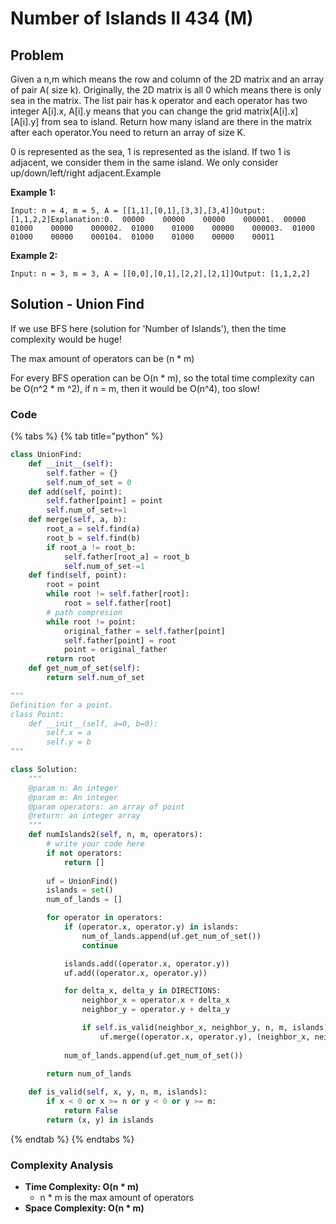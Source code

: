 # Number of Islands II 434 \(M\)

## Problem

Given a n,m which means the row and column of the 2D matrix and an array of pair A\( size k\). Originally, the 2D matrix is all 0 which means there is only sea in the matrix. The list pair has k operator and each operator has two integer A\[i\].x, A\[i\].y means that you can change the grid matrix\[A\[i\].x\]\[A\[i\].y\] from sea to island. Return how many island are there in the matrix after each operator.You need to return an array of size K.

0 is represented as the sea, 1 is represented as the island. If two 1 is adjacent, we consider them in the same island. We only consider up/down/left/right adjacent.Example

**Example 1:**

```text
Input: n = 4, m = 5, A = [[1,1],[0,1],[3,3],[3,4]]Output: [1,1,2,2]Explanation:0.  00000    00000    00000    000001.  00000    01000    00000    000002.  01000    01000    00000    000003.  01000    01000    00000    000104.  01000    01000    00000    00011
```

**Example 2:**

```text
Input: n = 3, m = 3, A = [[0,0],[0,1],[2,2],[2,1]]Output: [1,1,2,2]
```

## Solution - Union Find

If we use BFS here \(solution for 'Number of Islands'\), then the time complexity would be huge!

The max amount of operators can be \(n \* m\)

For every BFS operation can be O\(n \* m\), so the total time complexity can be O\(n^2 \* m ^2\), if n = m, then it would be O\(n^4\), too slow!

### Code

{% tabs %}
{% tab title="python" %}
```python
class UnionFind:
    def __init__(self):
        self.father = {}
        self.num_of_set = 0
    def add(self, point):
        self.father[point] = point
        self.num_of_set+=1
    def merge(self, a, b):
        root_a = self.find(a)
        root_b = self.find(b)
        if root_a != root_b:
            self.father[root_a] = root_b
            self.num_of_set-=1 
    def find(self, point):
        root = point
        while root != self.father[root]:
            root = self.father[root]
        # path compresion
        while root != point:
            original_father = self.father[point]
            self.father[point] = root
            point = original_father
        return root
    def get_num_of_set(self):
        return self.num_of_set

"""
Definition for a point.
class Point:
    def __init__(self, a=0, b=0):
        self.x = a
        self.y = b
"""

class Solution:
    """
    @param n: An integer
    @param m: An integer
    @param operators: an array of point
    @return: an integer array
    """
    def numIslands2(self, n, m, operators):
        # write your code here
        if not operators:
            return []
        
        uf = UnionFind()
        islands = set()
        num_of_lands = []

        for operator in operators:
            if (operator.x, operator.y) in islands:
                num_of_lands.append(uf.get_num_of_set())
                continue

            islands.add((operator.x, operator.y))
            uf.add((operator.x, operator.y))

            for delta_x, delta_y in DIRECTIONS:
                neighbor_x = operator.x + delta_x
                neighbor_y = operator.y + delta_y

                if self.is_valid(neighbor_x, neighbor_y, n, m, islands):
                    uf.merge((operator.x, operator.y), (neighbor_x, neighbor_y))
          
            num_of_lands.append(uf.get_num_of_set())

        return num_of_lands
    
    def is_valid(self, x, y, n, m, islands):
        if x < 0 or x >= n or y < 0 or y >= m:
            return False
        return (x, y) in islands
```
{% endtab %}
{% endtabs %}

### Complexity Analysis

* **Time Complexity: O\(n \* m\)**
  * n \* m is the max amount of operators
* **Space Complexity: O\(n \* m\)**

